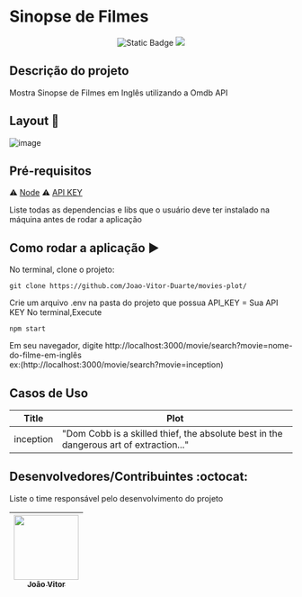 <h1>Sinopse de Filmes</h1> 

<p align="center">
   <img alt="Static Badge" src="https://img.shields.io/badge/Node.Js-22.13.1-%2384C00B?style=for-the-badge&logo=nodedotjs&logoSize=auto&labelColor=%23555555">
   <img src="http://img.shields.io/static/v1?label=STATUS&message=CONCLUIDO&color=GREEN&style=for-the-badge"/>
</p>

## Descrição do projeto 

<p align="justify">
  Mostra Sinopse de Filmes em Inglês utilizando a Omdb API 
</p>


## Layout  :dash:

 ![image](https://github.com/user-attachments/assets/e9e1d54b-3bc3-4fa0-81db-ee2fc42aa309)


## Pré-requisitos

:warning: [Node](https://nodejs.org/en/download/)
:warning: [API KEY](http://www.omdbapi.com/apikey.aspx)

Liste todas as dependencias e libs que o usuário deve ter instalado na máquina antes de rodar a aplicação 

## Como rodar a aplicação :arrow_forward:

No terminal, clone o projeto: 

```
git clone https://github.com/Joao-Vitor-Duarte/movies-plot/
```
Crie um arquivo .env na pasta do projeto que possua API_KEY = Sua API KEY
No terminal,Execute
```
npm start
``````
Em seu navegador, digite http://localhost:3000/movie/search?movie=nome-do-filme-em-inglês <br/>
ex:(http://localhost:3000/movie/search?movie=inception)

## Casos de Uso

|Title|Plot|
| -------- |-------- |
|inception|"Dom Cobb is a skilled thief, the absolute best in the dangerous art of extraction..."|

## Desenvolvedores/Contribuintes :octocat:

Liste o time responsável pelo desenvolvimento do projeto

| [<img src="https://avatars.githubusercontent.com/u/37213988?s=400&u=9acf66eea765acfcc816aa8e966f3840c13b77fb&v=4" width=115><br><sub>João Vitor</sub>](https://github.com/Joao-Vitor-Duarte) | 
| :---: |
